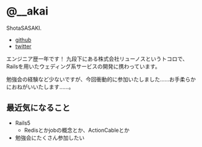 # @__akai
ShotaSASAKI.

 + [github](https://github.com/vermilion928)
 + [twitter](https://twitter.com/__akai)

エンジニア歴一年です！
九段下にある株式会社リューノスというトコロで、Railsを用いたウェディング系サービスの開発に携わっています。

勉強会の経験など少ないですが、今回衝動的に参加いたしました……お手柔らかにおねがいいたします……。

## 最近気になること
 + Rails5
   - Redisとかjobの概念とか、ActionCableとか
 + 勉強会にたくさん参加したい

